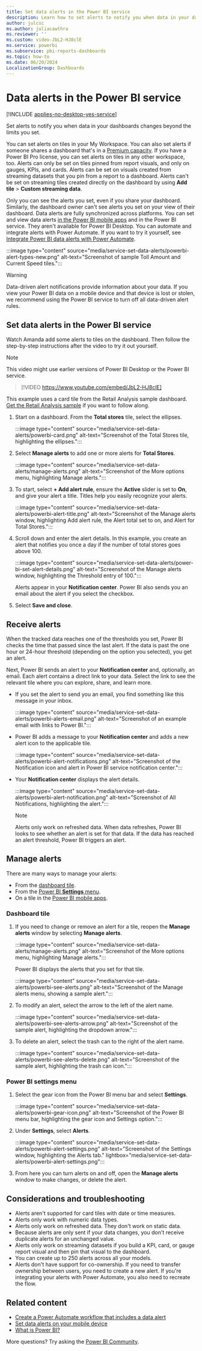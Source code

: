 ```yaml
---
title: Set data alerts in the Power BI service
description: Learn how to set alerts to notify you when data in your dashboards changes beyond the limits you set in Microsoft Power BI service.
author: julcsc
ms.author: juliacawthra
ms.reviewer: ''
ms.custom: video-JbL2-HJ8clE
ms.service: powerbi
ms.subservice: pbi-reports-dashboards
ms.topic: how-to
ms.date: 06/20/2024
LocalizationGroup: Dashboards
---
```


# Data alerts in the Power BI service

[!INCLUDE [applies-no-desktop-yes-service](../includes/applies-no-desktop-yes-service.md)]

Set alerts to notify you when data in your dashboards changes beyond the limits you set.

You can set alerts on tiles in your My Workspace. You can also set alerts if someone shares a dashboard that's in a [Premium capacity](../enterprise/service-premium-what-is.md). If you have a Power BI Pro license, you can set alerts on tiles in any other workspace, too. Alerts can only be set on tiles pinned from report visuals, and only on gauges, KPIs, and cards. Alerts can be set on visuals created from streaming datasets that you pin from a report to a dashboard. Alerts can't be set on streaming tiles created directly on the dashboard by using **Add tile** > **Custom streaming data**.

Only you can see the alerts you set, even if you share your dashboard. Similarly, the dashboard owner can't see alerts you set on your view of their dashboard. Data alerts are fully synchronized across platforms. You can set and view data alerts [in the Power BI mobile apps](../consumer/mobile/mobile-set-data-alerts-in-the-mobile-apps.md) and in the Power BI service. They aren't available for Power BI Desktop. You can automate and integrate alerts with Power Automate. If you want to try it yourself, see [Integrate Power BI data alerts with Power Automate](../collaborate-share/service-flow-integration.md).

:::image type="content" source="media/service-set-data-alerts/powerbi-alert-types-new.png" alt-text="Screenshot of sample Toll Amount and Current Speed tiles.":::

> [!WARNING]
> Data-driven alert notifications provide information about your data. If you view your Power BI data on a mobile device and that device is lost or stolen, we recommend using the Power BI service to turn off all data-driven alert rules.

## Set data alerts in the Power BI service

Watch Amanda add some alerts to tiles on the dashboard. Then follow the step-by-step instructions after the video to try it out yourself.

> [!NOTE]
> This video might use earlier versions of Power BI Desktop or the Power BI service.

> [!VIDEO https://www.youtube.com/embed/JbL2-HJ8clE]

This example uses a card tile from the Retail Analysis sample dashboard. [Get the Retail Analysis sample](sample-retail-analysis.md#get-the-built-in-sample-in-the-power-bi-service) if you want to follow along.

1. Start on a dashboard. From the **Total stores** tile, select the ellipses.

   :::image type="content" source="media/service-set-data-alerts/powerbi-card.png" alt-text="Screenshot of the Total Stores tile, highlighting the ellipses.":::

1. Select **Manage alerts** to add one or more alerts for **Total Stores**.

   :::image type="content" source="media/service-set-data-alerts/manage-alerts.png" alt-text="Screenshot of the More options menu, highlighting Manage alerts.":::

1. To start, select **+ Add alert rule**, ensure the **Active** slider is set to **On**, and give your alert a title. Titles help you easily recognize your alerts.

   :::image type="content" source="media/service-set-data-alerts/powerbi-alert-title.png" alt-text="Screenshot of the Manage alerts window, highlighting Add alert rule, the Alert total set to on, and Alert for Total Stores.":::

1. Scroll down and enter the alert details. In this example, you create an alert that notifies you once a day if the number of total stores goes above 100.

   :::image type="content" source="media/service-set-data-alerts/power-bi-set-alert-details.png" alt-text="Screenshot of the Manage alerts window, highlighting the Threshold entry of 100.":::

    Alerts appear in your **Notification center**. Power BI also sends you an email about the alert if you select the checkbox.

1. Select **Save and close**.

## Receive alerts

When the tracked data reaches one of the thresholds you set, Power BI checks the time that passed since the last alert. If the data is past the one hour or 24-hour threshold (depending on the option you selected), you get an alert.

Next, Power BI sends an alert to your **Notification center** and, optionally, an email. Each alert contains a direct link to your data. Select the link to see the relevant tile where you can explore, share, and learn more.

* If you set the alert to send you an email, you find something like this message in your inbox.

   :::image type="content" source="media/service-set-data-alerts/powerbi-alerts-email.png" alt-text="Screenshot of an example email with links to Power BI.":::

* Power BI adds a message to your **Notification center** and adds a new alert icon to the applicable tile.

   :::image type="content" source="media/service-set-data-alerts/powerbi-alert-notifications.png" alt-text="Screenshot of the Notification icon and alert in Power BI service notification center.":::

* Your **Notification center** displays the alert details.

   :::image type="content" source="media/service-set-data-alerts/powerbi-alert-notification.png" alt-text="Screenshot of All Notifications, highlighting the alert.":::

   > [!NOTE]
   > Alerts only work on refreshed data. When data refreshes, Power BI looks to see whether an alert is set for that data. If the data has reached an alert threshold, Power BI triggers an alert.

## Manage alerts

There are many ways to manage your alerts:

* From the [dashboard tile](#dashboard-tile).
* From the [Power BI **Settings** menu](#power-bi-settings-menu).
* On a tile in the [Power BI mobile apps](../consumer/mobile/mobile-set-data-alerts-in-the-mobile-apps.md).

### Dashboard tile

1. If you need to change or remove an alert for a tile, reopen the **Manage alerts** window by selecting **Manage alerts**.

   :::image type="content" source="media/service-set-data-alerts/manage-alerts.png" alt-text="Screenshot of the More options menu, highlighting Manage alerts.":::

    Power BI displays the alerts that you set for that tile.

    :::image type="content" source="media/service-set-data-alerts/powerbi-see-alerts.png" alt-text="Screenshot of the Manage alerts menu, showing a sample alert.":::

1. To modify an alert, select the arrow to the left of the alert name.

   :::image type="content" source="media/service-set-data-alerts/powerbi-see-alerts-arrow.png" alt-text="Screenshot of the sample alert, highlighting the dropdown arrow.":::

1. To delete an alert, select the trash can to the right of the alert name.

   :::image type="content" source="media/service-set-data-alerts/powerbi-see-alerts-delete.png" alt-text="Screenshot of the sample alert, highlighting the trash can icon.":::

### Power BI settings menu

1. Select the gear icon from the Power BI menu bar and select **Settings**.

   :::image type="content" source="media/service-set-data-alerts/powerbi-gear-icon.png" alt-text="Screenshot of the Power BI menu bar, highlighting the gear icon and Settings option.":::

1. Under **Settings**, select **Alerts**.

   :::image type="content" source="media/service-set-data-alerts/powerbi-alert-settings.png" alt-text="Screenshot of the Settings window, highlighting the Alerts tab." lightbox="media/service-set-data-alerts/powerbi-alert-settings.png":::

1. From here you can turn alerts on and off, open the **Manage alerts** window to make changes, or delete the alert.

## Considerations and troubleshooting

* Alerts aren't supported for card tiles with date or time measures.
* Alerts only work with numeric data types.
* Alerts only work on refreshed data. They don't work on static data.
* Because alerts are only sent if your data changes, you don't receive duplicate alerts for an unchanged value.
* Alerts only work on streaming datasets if you build a KPI, card, or gauge report visual and then pin that visual to the dashboard.
* You can create up to 250 alerts across all your models.
* Alerts don't have support for co-ownership. If you need to transfer ownership between users, you need to create a new alert. If you're integrating your alerts with Power Automate, you also need to recreate the flow.

## Related content

* [Create a Power Automate workflow that includes a data alert](../collaborate-share/service-flow-integration.md)
* [Set data alerts on your mobile device](../consumer/mobile/mobile-set-data-alerts-in-the-mobile-apps.md)
* [What is Power BI?](../fundamentals/power-bi-overview.md)

More questions? Try asking the [Power BI Community](https://community.powerbi.com/).
